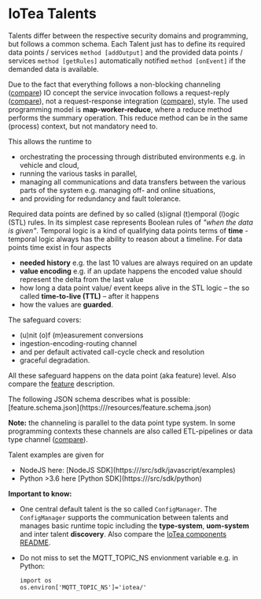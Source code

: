 <!---
  Copyright (c) 2021 Bosch.IO GmbH

  This Source Code Form is subject to the terms of the Mozilla Public
  License, v. 2.0. If a copy of the MPL was not distributed with this
  file, You can obtain one at https://mozilla.org/MPL/2.0/.

  SPDX-License-Identifier: MPL-2.0
-->

# IoTea Talents

Talents differ between the respective security domains and programming, but follows a common schema. Each Talent just has to define its required data points / services `method [addOutput]` and the provided data points / services `method [getRules]` automatically notified `method [onEvent]` if the demanded data is available.

Due to the fact that everything follows a non-blocking channeling ([compare](https://www.enterpriseintegrationpatterns.com/patterns/messaging/MessageChannel.html)) IO concept the service invocation follows a request-reply ([compare](https://www.enterpriseintegrationpatterns.com/patterns/messaging/RequestReply.html)), not a request-response integration ([compare](https://www.enterpriseintegrationpatterns.com/patterns/messaging/EncapsulatedSynchronousIntegration.html)), style. The used programming model is __map-worker-reduce__, where a reduce method performs the summary operation. This reduce method can be in the same (process) context, but not mandatory need to.

This allows the runtime to

- orchestrating the processing through distributed environments e.g. in vehicle and cloud,
- running the various tasks in parallel,
- managing all communications and data transfers between the various parts of the system e.g. managing off- and online situations,
- and providing for redundancy and fault tolerance.

Required data points are defined by so called (s)ignal (t)emporal (l)ogic (STL) rules. In its simplest case represents Boolean rules of _"when the data is given"_. Temporal logic is a kind of qualifying data points terms of __time__ - temporal logic always has the ability to reason about a timeline. For data points time exist in four aspects

- __needed history__ e.g. the last 10 values are always required on an update
- __value encoding__ e.g. if an update happens the encoded value should represent the delta from the last value
- how long a data point value/ event keeps alive in the STL logic – the so called __time-to-live (TTL)__ – after it happens
- how the values are __guarded__.

The safeguard covers:

- (u)nit (o)f (m)easurement conversions
- ingestion-encoding-routing channel
- and per default activated  call-cycle check and resolution
- graceful degradation.

All these safeguard happens on the data point (aka feature) level. Also compare the [feature](FEATURE_README.md) description.

The following JSON schema describes what is possible: [feature.schema.json](https://<Github IoTea repo>/resources/feature.schema.json)

__Note:__ the channeling is parallel to the data point type system.  In some programming contexts these channels are also called ETL-pipelines or data type channel ([compare](https://www.enterpriseintegrationpatterns.com/patterns/messaging/DatatypeChannel.html)).

Talent examples are given for

- NodeJS here: [NodeJS SDK](https://<Github IoTea repo>/src/sdk/javascript/examples)
- Python >3.6 here [Python SDK](https://<Github IoTea repo>/src/sdk/python)

__Important to know:__

- One central default talent is the so called `ConfigManager`. The `ConfigManager` supports the communication between talents and manages basic runtime topic including the __type-system__, __uom-system__ and inter talent __discovery__. Also compare the [IoTea components README](./iotea-components.md).
- Do not miss to set the MQTT_TOPIC_NS envionment variable e.g. in Python:

  ```code
  import os
  os.environ['MQTT_TOPIC_NS']='iotea/'
  ```
